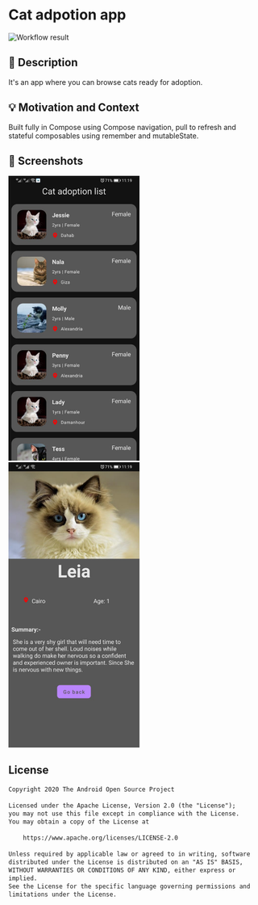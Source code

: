 # Cat adpotion app

![Workflow result](https://github.com/KhaledAhmed-Ibtikar/ComposeChallengeWeekOne/workflows/Check/badge.svg)

## :scroll: Description
It's an app where you can browse cats ready for adoption.


## :bulb: Motivation and Context
Built fully in Compose using Compose navigation, pull to refresh and stateful composables using remember and mutableState.  

## :camera_flash: Screenshots
<img src="/results/screenshot_1.jpeg" width="260">&emsp;<img src="/results/screenshot_2.jpeg" width="260">

## License
```
Copyright 2020 The Android Open Source Project

Licensed under the Apache License, Version 2.0 (the "License");
you may not use this file except in compliance with the License.
You may obtain a copy of the License at

    https://www.apache.org/licenses/LICENSE-2.0

Unless required by applicable law or agreed to in writing, software
distributed under the License is distributed on an "AS IS" BASIS,
WITHOUT WARRANTIES OR CONDITIONS OF ANY KIND, either express or implied.
See the License for the specific language governing permissions and
limitations under the License.
```
